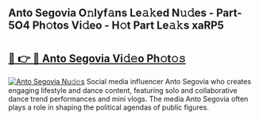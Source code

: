 ## Anto Segovia O𝚗lyf𝚊ns Le𝚊𝚔ed N𝚞𝚍es - Part-5O4 Ph𝚘tos Vi𝚍eo - H𝚘t Part Le𝚊𝚔s xaRP5

# <h2><a href="http://hf50zo.feru.top/?c=Anto+Segovia">🔗 👉 🔴 Anto Segovia Vi𝚍𝚎o Ph𝚘t𝚘𝚜</a></h2>

[![Anto Segovia Nu𝚍𝚎s](https://i.imgur.com/0TWrTi3.gif)](http://hf50zo.feru.top/?c=Anto+Segovia)
Social media influencer Anto Segovia who creates engaging lifestyle and dance content, featuring solo and collaborative dance trend performances and mini vlogs. The media Anto Segovia often plays a role in shaping the political agendas of public figures. 
